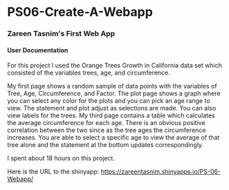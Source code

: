 # PS06-Create-A-Webapp
### Zareen Tasnim's First Web App
#### User Documentation

For this project I used the Orange Trees Growth in California data set which consisted of the variables trees, age, and circumference. 

My first page shows a random sample of data points with the variables of Tree, Age, Circumference, and Factor. The plot page shows a graph where you can select any color for the plots and you can pick an age range to view. The statement and plot adjust as selections are made. You can also view labels for the trees. My third page contains a table which calculates the average circumference for each age. There is an obvious positive correlation between the two since as the tree ages the circumference increases. You are able to select a specific age to view the average of that tree alone and the statement at the bottom updates correspondingly. 

I spent about 18 hours on this project.

Here is the URL to the shinyapp: https://zareentasnim.shinyapps.io/PS-06-Webapp/ 